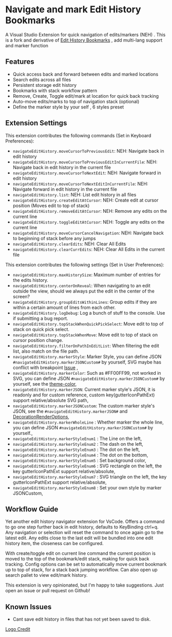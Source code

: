 # Navigate and mark Edit History Bookmarks

A Visual Studio Extension for quick navigation of edits/markers (NEH) . This is a fork and derivative of [Edit History Bookmarks](https://github.com/pgsandstrom/vscode-navigate-edit-history) , add multi-lang support and marker function

## Features

- Quick access back and forward between edits and marked locations
- Search edits across all files
- Persistent storage edit history
- Bookmarks with stack workflow pattern
- Remove, Create, Toggle edit/mark at location for quick back tracking
- Auto-move edits/marks to top of navigation stack (optional)
- Define the marker style by your self , 6 styles preset

## Extension Settings

This extension contributes the following commands (Set in Keyboard Preferences):

- `navigateEditHistory.moveCursorToPreviousEdit`: NEH: Navigate back in edit history
- `navigateEditHistory.moveCursorToPreviousEditInCurrentFile`: NEH: Navigate back in edit history in the current file
- `navigateEditHistory.moveCursorToNextEdit`: NEH: Navigate forward in edit history
- `navigateEditHistory.moveCursorToNextEditInCurrentFile`: NEH: Navigate forward in edit history in the current file
- `navigateEditHistory.list`: NEH: List edit history in all files
- `navigateEditHistory.createEditAtCursor`: NEH: Create edit at cursor position (Moves edit to top of stack)
- `navigateEditHistory.removeEditAtCursor`: NEH: Remove any edits on the current line
- `navigateEditHistory.toggleEditAtCursor`: NEH: Toggle any edits on the current line
- `navigateEditHistory.moveCursorCancelNavigation`: NEH: Navigate back to beginning of stack before any jumps
- `navigateEditHistory.clearEdits`: NEH: Clear All Edits
- `navigateEditHistory.clearCurrEdits`: NEH: Clear All Edits in the current file

This extension contributes the following settings (Set in User Preferences):

- `navigateEditHistory.maxHistorySize`: Maximum number of entries for the edits history.
- `navigateEditHistory.centerOnReveal`: When navigating to an edit outside the view, should we always put the edit in the center of the screen?
- `navigateEditHistory.groupEditsWithinLines`: Group edits if they are within a certain amount of lines from each other.
- `navigateEditHistory.logDebug`: Log a bunch of stuff to the console. Use if submitting a bug report.
- `navigateEditHistory.topStackWhenQuickPickSelect`: Move edit to top of stack on quick pick select.
- `navigateEditHistory.topStackWhenMove`: Move edit to top of stack on cursor position change.
- `navigateEditHistory.filterOnPathInEditList`: When filtering the edit list, also match on the file path.
- `navigateEditHistory.markerStyle`: Marker Style, you can define JSON `#navigateEditHistory.markerJSONCustom#` by yourself, SVG maybe has conflict with breakpoint [Issue](https://github.com/Microsoft/vscode/issues/5923) ,
- `navigateEditHistory.markerColor`: Such as #FF00FF99, not worked in SVG, you can define JSON `#navigateEditHistory.markerJSONCustom#` by yourself, see the [theme-color](https://code.visualstudio.com/api/references/theme-color),
- `navigateEditHistory.markerJSON`: Current marker style's JSON, it is readonly and for custom reference, custom key(gutterIconPathExt) support relative/absolute SVG path,
- `navigateEditHistory.markerJSONCustom`: The custom marker style's JSON, see the `#navigateEditHistory.markerJSON#` and [DecorationRenderOptions](https://code.visualstudio.com/api/references/vscode-api#DecorationRenderOptions),
- `navigateEditHistory.markerWholeLine` : Whether marker the whole line, you can define JSON `#navigateEditHistory.markerJSONCustom#` by yourself.,
- `navigateEditHistory.markerStyleEnum1` : The Line on the left,
- `navigateEditHistory.markerStyleEnum2` : The dash on the left,
- `navigateEditHistory.markerStyleEnum3` : The dot on the left,
- `navigateEditHistory.markerStyleEnum4` : The dot on the bottom,
- `navigateEditHistory.markerStyleEnum5` : Set background color,
- `navigateEditHistory.markerStyleEnum6` : SVG rectangle on the left, the key gutterIconPathExt support relative/absolute,
- `navigateEditHistory.markerStyleEnum7` : SVG triangle on the left, the key gutterIconPathExt support relative/absolute,
- `navigateEditHistory.markerStyleEnum8` : Set your own style by marker JSONCustom,

## Workflow Guide

Yet another edit history navigator extension for VsCode. Offers a command to go one step further back in edit history, defaults to KeyBinding ctrl+q. Any navigation or selection will reset the command to once again go to the latest edit. Any edits close to the last edit will be bundled into one edit history item, the closeness can be configured.

With create/toggle edit on current line command the current position is moved to the top of the bookmark/edit stack, making for quick back tracking. Config options can be set to automatically move current bookmark up to top of stack, for a stack back jumping workflow. Can also open up search pallet to view edit/mark history.

This extension is very opinionated, but I'm happy to take suggestions. Just open an issue or pull request on Github!

## Known Issues

- Cant save edit history in files that has not yet been saved to disk.

[ Logo Credit ](https://icons8.com/)
